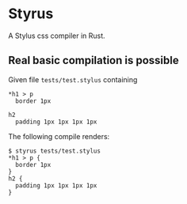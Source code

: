 
# Styrus

A Stylus css compiler in Rust.

## Real basic compilation is possible

Given file `tests/test.stylus` containing

    *h1 > p
      border 1px

    h2
      padding 1px 1px 1px 1px

The following compile renders:

    $ styrus tests/test.stylus
    *h1 > p {
      border 1px
    }
    h2 {
      padding 1px 1px 1px 1px
    }
